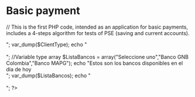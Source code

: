 # Basic payment
// This is the first PHP code, intended as an application for basic payments, includes a 4-steps algorithm for tests of PSE (saving and current accounts).

<?php

# Seleccion del banco: cliente y banco

//Variable type sring
$ClientType = "persona";
echo "El tipo de cliente es: $ClientType<br>";
var_dump($ClientType);
echo "<br><br>";

//Variable type array
$ListaBancos = array("Seleccione uno","Banco GNB Colombia","Banco MAPG");
echo "Estos son los bancos disponibles en el dia de hoy<br>";
var_dump($ListaBancos);
echo "<br><br>";

?>
